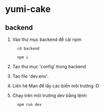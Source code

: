 # yumi-cake

## backend

1.  Vào thư mục backend để cài npm

          cd backend

          npm i

2.  Tạo thư mục 'config' trong backend

3.  Tao file 'dev.env'.

4.  Liên hệ Man để lấy các biến môi trường :D

5.  Chạy trên môi trường dev bằng lệnh:

          npm run dev
